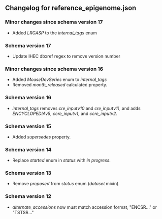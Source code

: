 ## Changelog for reference_epigenome.json

### Minor changes since schema version 17

* Added *LRGASP* to the *internal_tags* enum

### Schema version 17

* Update IHEC dbxref regex to remove version number

### Minor changes since schema version 16
* Added *MouseDevSeries* enum to *internal_tags*
* Removed *month_released* calculated property.

### Schema version 16

* *internal_tags* removes *cre_inputv10* and *cre_inputv11*, and adds *ENCYCLOPEDIAv5*, *ccre_inputv1*, and *ccre_inputv2*.

### Schema version 15

* Added *supersedes* property.

### Schema version 14

* Replace *started* enum in *status* with *in progress*.

### Schema version 13

* Remove *proposed* from *status* enum (*dataset* mixin).

### Schema version 12

* *alternate_accessions* now must match accession format, "ENCSR..." or "TSTSR..."
